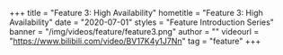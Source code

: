 +++
    title = "Feature 3: High Availability"
    hometitle = "Feature 3: High Availability"
    date = "2020-07-01"
    styles = "Feature Introduction Series"
    banner = "/img/videos/feature/feature3.png"
    author = ""
    videourl = "https://www.bilibili.com/video/BV17K4y1J7Nn" 
    tag = "feature"
+++